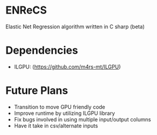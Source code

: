 # ENReCS
Elastic Net Regression algorithm written in C sharp (beta)

# Dependencies
- ILGPU: (https://github.com/m4rs-mt/ILGPU)

# Future Plans
- Transition to move GPU friendly code
- Improve runtime by utilizing ILGPU library
- Fix bugs involved in using multiple input/output columns
- Have it take in csv/alternate inputs
